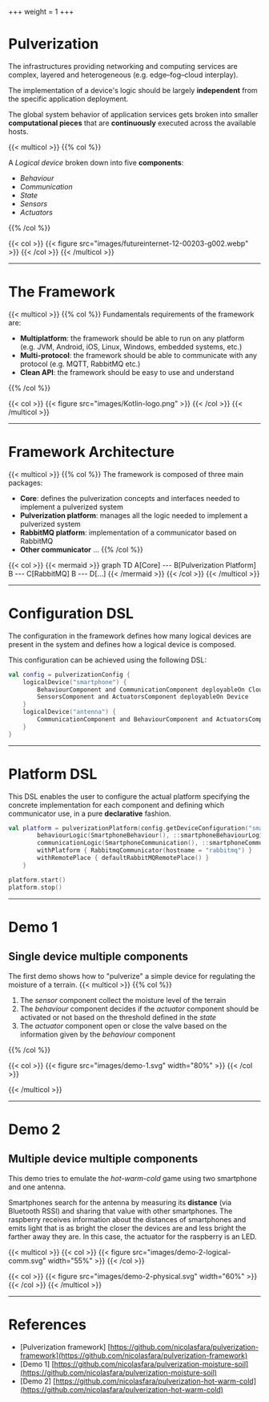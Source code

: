 +++
weight = 1
+++

# Pulverization

The infrastructures providing networking and computing services are complex, layered and heterogeneous (e.g. edge–fog–cloud interplay).

The implementation of a device's logic should be largely **independent** from the specific application deployment.

The global system behavior of application services gets broken into smaller **computational pieces** that are **continuously** executed across the
available hosts.

{{< multicol >}}
{{% col %}}

A _Logical device_ broken down into five **components**:

- _Behaviour_
- _Communication_
- _State_
- _Sensors_
- _Actuators_

{{% /col %}}

{{< col >}}
{{< figure src="images/futureinternet-12-00203-g002.webp" >}}
{{< /col >}}
{{< /multicol >}}

---

# The Framework

{{< multicol >}}
{{% col %}}
Fundamentals requirements of the framework are:

- **Multiplatform**: the framework should be able to run on any platform (e.g. JVM, Android, iOS, Linux, Windows, embedded systems, etc.)
- **Multi-protocol**: the framework should be able to communicate with any protocol (e.g. MQTT, RabbitMQ etc.)
- **Clean API**: the framework should be easy to use and understand

{{% /col %}}

{{< col >}}
{{< figure src="images/Kotlin-logo.png" >}}
{{< /col >}}
{{< /multicol >}}

---

# Framework Architecture

{{< multicol >}}
{{% col %}}
The framework is composed of three main packages:

- **Core**: defines the pulverization concepts and interfaces needed to implement a pulverized system
- **Pulverization platform**: manages all the logic needed to implement a pulverized system
- **RabbitMQ platform**: implementation of a communicator based on RabbitMQ
- **Other communicator** ...
{{% /col %}}

{{< col >}}
{{< mermaid >}}
graph TD
    A[Core] --- B[Pulverization Platform]
    B --- C[RabbitMQ]
    B --- D[...]
{{< /mermaid >}}
{{< /col >}}
{{< /multicol >}}

---

# Configuration DSL

The configuration in the framework defines how many logical devices are present in the system and defines how a logical device is composed.

This configuration can be achieved using the following DSL:

```kotlin
val config = pulverizationConfig {
    logicalDevice("smartphone") {
        BehaviourComponent and CommunicationComponent deployableOn Cloud
        SensorsComponent and ActuatorsComponent deployableOn Device
    }
    logicalDevice("antenna") {
        CommunicationComponent and BehaviourComponent and ActuatorsComponent deployableOn Cloud
    }
}
```

---

# Platform DSL

This DSL enables the user to configure the actual platform specifying the concrete implementation for each component and defining which communicator
use, in a pure **declarative** fashion.

```kotlin
val platform = pulverizationPlatform(config.getDeviceConfiguration("smartphone")!!) {
        behaviourLogic(SmartphoneBehaviour(), ::smartphoneBehaviourLogic)
        communicationLogic(SmartphoneCommunication(), ::smartphoneCommunicationLogic)
        withPlatform { RabbitmqCommunicator(hostname = "rabbitmq") }
        withRemotePlace { defaultRabbitMQRemotePlace() }
    }

platform.start()
platform.stop()
```

---

# Demo 1

## Single device multiple components

The first demo shows how to "pulverize" a simple device for regulating the moisture of a terrain.
{{< multicol >}}
{{% col %}}

1. The _sensor_ component collect the moisture level of the terrain
2. The _behaviour_ component decides if the _actuator_ component should be activated or not based on the threshold defined in the _state_
3. The _actuator_ component open or close the valve based on the information given by the _behaviour_ component

{{% /col %}}

{{< col >}}
{{< figure src="images/demo-1.svg" width="80%" >}}
{{< /col >}}

{{< /multicol >}}

---

# Demo 2

## Multiple device multiple components

This demo tries to emulate the _hot-warm-cold_ game using two smartphone and one antenna.

Smartphones search for the antenna by measuring its **distance** (via Bluetooth RSSI) and sharing that value with other smartphones.
The raspberry receives information about the distances of smartphones and emits light that is as bright the closer the devices are and less bright the
farther away they are. In this case, the actuator for the raspberry is an LED.

{{< multicol >}}
{{< col >}}
{{< figure src="images/demo-2-logical-comm.svg" width="55%" >}}
{{< /col >}}

{{< col >}}
{{< figure src="images/demo-2-physical.svg" width="60%" >}}
{{< /col >}}
{{< /multicol >}}

---

# References

- [Pulverization framework] [https://github.com/nicolasfara/pulverization-framework](https://github.com/nicolasfara/pulverization-framework)
- [Demo 1] [https://github.com/nicolasfara/pulverization-moisture-soil](https://github.com/nicolasfara/pulverization-moisture-soil)
- [Demo 2] [https://github.com/nicolasfara/pulverization-hot-warm-cold](https://github.com/nicolasfara/pulverization-hot-warm-cold)
